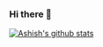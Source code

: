 ### Hi there 👋

<!--
**msashish/msashish** is a ✨ _special_ ✨ repository because its `README.md` (this file) appears on your GitHub profile.

Here are some ideas to get you started:

🔭 I’m currently working on UI development
🌱 I’m currently learning react.js
👯 I’m looking to collaborate on react
🤔 I’m looking for help with microservices
💬 Ask me about python, django, flask, cook Indian gravy
📫 How to reach me: just here
😄 Pronouns: ...
⚡ Fun fact: A snail can sleep for three years
-->

[![Ashish's github stats](https://github-readme-stats.vercel.app/api?username=msashish)](https://github.com/anuraghazra/github-readme-stats)
